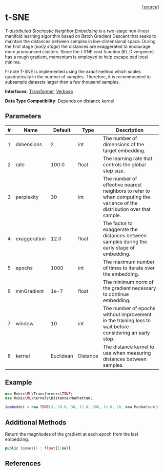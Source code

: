 <span style="float:right;"><a href="https://github.com/RubixML/ML/blob/master/src/Transformers/TSNE.php">[source]</a></span>

# t-SNE
*T-distributed Stochastic Neighbor Embedding* is a two-stage non-linear manifold learning algorithm based on Batch Gradient Descent that seeks to maintain the distances between samples in low-dimensional space. During the first stage (*early stage*) the distances are exaggerated to encourage more pronounced clusters. Since the t-SNE cost function (KL Divergence) has a rough gradient, momentum is employed to help escape bad local minima.

!!! note
    T-SNE is implemented using the *exact* method which scales quadratically in the number of samples. Therefore, it is recommended to subsample datasets larger than a few thousand samples.

**Interfaces:** [Transformer](../transformers/api.md#transformer), [Verbose](../verbose.md)

**Data Type Compatibility:** Depends on distance kernel

## Parameters
| # | Name | Default | Type | Description |
|---|---|---|---|---|
| 1 | dimensions | 2 | int | The number of dimensions of the target embedding. |
| 2 | rate | 100.0 | float | The learning rate that controls the global step size. |
| 3 | perplexity | 30 | int | The number of effective nearest neighbors to refer to when computing the variance of the distribution over that sample. |
| 4 | exaggeration | 12.0 | float | The factor to exaggerate the distances between samples during the early stage of embedding. |
| 5 | epochs | 1000 | int | The maximum number of times to iterate over the embedding. |
| 6 | minGradient | 1e-7 | float | The minimum norm of the gradient necessary to continue embedding. |
| 7 | window | 10 | int | The number of epochs without improvement in the training loss to wait before considering an early stop. |
| 8 | kernel | Euclidean | Distance | The distance kernel to use when measuring distances between samples. |

## Example
```php
use Rubix\ML\Transformers\TSNE;
use Rubix\ML\Kernels\Distance\Manhattan;

$embedder = new TSNE(3, 10.0, 30, 12.0, 500, 1e-6, 10, new Manhattan());
```

## Additional Methods
Return the magnitudes of the gradient at each epoch from the last embedding:
```php
public losses() : float[]|null
```

## References
[^1]: L. van der Maaten et al. (2008). Visualizing Data using t-SNE.
[^2]: L. van der Maaten. (2009). Learning a Parametric Embedding by Preserving Local Structure.
